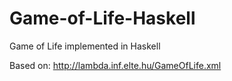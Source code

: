 # Game-of-Life-Haskell
Game of Life implemented in Haskell 

Based on: http://lambda.inf.elte.hu/GameOfLife.xml